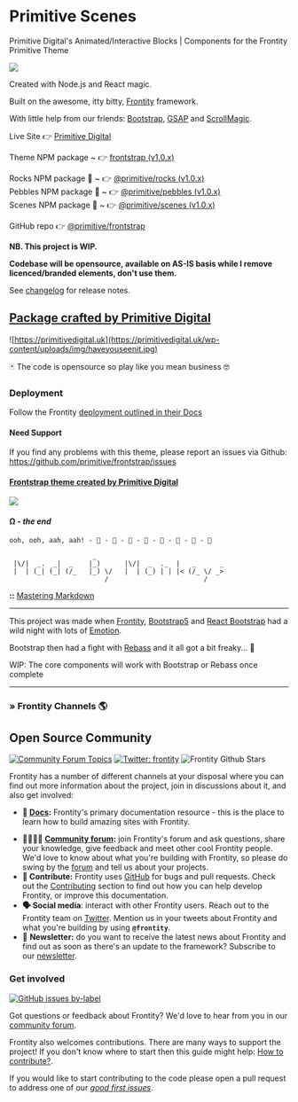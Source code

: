 
# Primitive Scenes
Primitive Digital's Animated/Interactive Blocks | Components for the Frontity Primitive Theme

![](https://api.primitivedigital.uk/wp-content/uploads/img/punky_logo_smcoral.png)

Created with Node.js and React magic. 

Built on the awesome, itty bitty, [Frontity](https://frontity.org/) framework.  

With little help from our friends: [Bootstrap](https://getbootstrap.com/), [GSAP](https://greensock.com/gsap/) and [ScrollMagic](https://scrollmagic.io/).  

Live Site 👉  [Primitive Digital](https://primitivedigital.uk)  

Theme NPM package ~  👉  [frontstrap (v1.0.x)](https://www.npmjs.com/package/frontstrap)  

Rocks NPM package 🎉  ~  👉  [@primitive/rocks (v1.0.x)](https://github.com/primitive/frontstrap/packages/1210833)  
Pebbles NPM package 🎉  ~  👉  [@primitive/pebbles (v1.0.x)](https://github.com/primitive/frontstrap/packages/1210829)  
Scenes NPM package 🎉  ~  👉  [@primitive/scenes (v1.0.x)](https://github.com/primitive/frontstrap/packages/1210812)  

GitHub repo 👉  [@primitive/frontstrap](https://github.com/primitive/frontstrap)  


**NB. This project is WIP.**

**Codebase will be opensource, available on AS-IS basis while I remove licenced/branded elements, don't use them.**

See [changelog](CHANGELOG.md) for release notes.


## [Package crafted by Primitive Digital](https://primitivedigital.uk)

![https://primitivedigital.uk](https://primitivedigital.uk/wp-content/uploads/img/haveyouseenit.jpg)

🃏 The code is opensource so play like you mean business 🤓

### Deployment

Follow the Frontity [deployment outlined in their Docs](https://docs.frontity.org/installation-and-deploy)

#### Need Support

If you find any problems with this theme, please report an issues via Github:  
https://github.com/primitive/frontstrap/issues


#### [Frontstrap theme created by Primitive Digital](https://primitivedigital.uk)


![](https://primitivedigital.uk/wp-content/uploads/img/haveyouseenit.jpg)

#### Ω - *the end*

```     
ooh, ooh, aah, aah! - 🐒 - 🐒 - 🐒 - 🐒 - 🐒 - 🐒 - 🐒 - 🐒 
```     

```                    
                     _                                 
 |\/|  _.  _|  _    |_)      |\/|  _  ._  |   _      _ 
 |  | (_| (_| (/_   |_) \/   |  | (_) | | |< (/_ \/ _> 
                        /                        /     

```
**::** [Mastering Markdown](https://guides.github.com/features/mastering-markdown/)


---

This project was made when [Frontity](https://frontity.org/), [Bootstrap5](https://getbootstrap.com/) and [React Bootstrap](https://react-bootstrap.github.io/) had a wild night with lots of [Emotion](https://emotion.sh/docs/introduction).

Bootstrap then had a fight with [Rebass](https://rebassjs.org/) and it all got a bit freaky... 🤡

WIP: The core components will work with Bootstrap or Rebass once complete


---

### » Frontity Channels 🌎

## Open Source Community

[![Community Forum Topics](https://img.shields.io/discourse/topics?color=blue&label=community%20forum&server=https%3A%2F%2Fcommunity.frontity.org%2F)](https://community.frontity.org/) [![Twitter: frontity](https://img.shields.io/twitter/follow/frontity.svg?style=social)](https://twitter.com/frontity) ![Frontity Github Stars](https://img.shields.io/github/stars/frontity/frontity?style=social)

Frontity has a number of different channels at your disposal where you can find out more information about the project, join in discussions about it, and also get involved:

- **📖 [Docs](https://docs.frontity.org/):** Frontity's primary documentation resource - this is the place to learn how to build amazing sites with Frontity.

* **👨‍👩‍👧‍👦 [Community forum](https://community.frontity.org/):** join Frontity's forum and ask questions, share your knowledge, give feedback and meet other cool Frontity people. We'd love to know about what you're building with Frontity, so please do swing by the [forum](https://community.frontity.org/) and tell us about your projects.
* **🐞 Contribute:** Frontity uses [GitHub](https://github.com/frontity/frontity) for bugs and pull requests. Check out the [Contributing](../../CONTRIBUTING.md/) section to find out how you can help develop Frontity, or improve this documentation.
* **🗣 Social media**: interact with other Frontity users. Reach out to the Frontity team on [Twitter](https://twitter.com/frontity). Mention us in your tweets about Frontity and what you're building by using **`@frontity`**.
* 💌 **Newsletter:** do you want to receive the latest news about Frontity and find out as soon as there's an update to the framework? Subscribe to our [newsletter](https://frontity.org/newsletter).

### Get involved

[![GitHub issues by-label](https://img.shields.io/github/issues/frontity/frontity/good%20first%20issue)](https://github.com/frontity/frontity/issues?q=is%3Aissue+is%3Aopen+label%3A%22good+first+issue%22)

Got questions or feedback about Frontity? We'd love to hear from you in our [community forum](https://community.frontity.org).

Frontity also welcomes contributions. There are many ways to support the project! If you don't know where to start then this guide might help: [How to contribute?](https://docs.frontity.org/contributing/how-to-contribute).

If you would like to start contributing to the code please open a pull request to address one of our [_good first issues_](https://github.com/frontity/frontity/issues?q=is%3Aissue+is%3Aopen+label%3A%22good+first+issue%22).